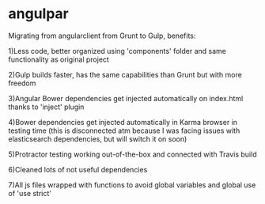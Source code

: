 # angulpar
Migrating from angularclient from Grunt to Gulp, benefits:

  1)Less code, better organized using 'components' folder and same functionality as original project
  
  2)Gulp builds faster, has the same capabilities than Grunt but with more freedom
  
  3)Angular Bower dependencies get injected automatically on index.html thanks to 'inject' plugin
  
  4)Bower dependencies get injected automatically in Karma browser in testing time (this is disconnected atm
  because I was facing issues with elasticsearch dependencies, but will switch it on soon)
  
  5)Protractor testing working out-of-the-box and connected with Travis build
  
  6)Cleaned lots of not useful dependencies
  
  7)All js files wrapped with functions to avoid global variables and global use of 'use strict'
  

